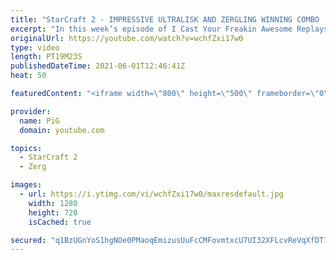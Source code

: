 ```yaml
---
title: "StarCraft 2 - IMPRESSIVE ULTRALISK AND ZERGLING WINNING COMBO | ICYFAR G1"
excerpt: "In this week’s episode of I Cast Your Freakin Awesome Replays (ICYFAR) players sent in their StarCraft 2 replays where they can only use two units for the It Takes Two to Tango challenge! Here’s a fun game of zerg versus terran completing the challenge in humorous fashion.  NEW ICYFAR CHALLENGE: Knife"
originalUrl: https://youtube.com/watch?v=wchfZxi17w0
type: video
length: PT19M23S
publishedDateTime: 2021-06-01T12:46:41Z
heat: 50

featuredContent: "<iframe width=\"800\" height=\"500\" frameborder=\"0\" src=\"https://www.youtube.com/embed/wchfZxi17w0\" allow=\"accelerometer; autoplay; encrypted-media; gyroscope; picture-in-picture\" allowfullscreen></iframe>"

provider:
  name: PiG
  domain: youtube.com

topics:
  - StarCraft 2
  - Zerg

images:
  - url: https://i.ytimg.com/vi/wchfZxi17w0/maxresdefault.jpg
    width: 1280
    height: 720
    isCached: true

secured: "q1BzUGnYoS1hgNOe0PMaoqEmizusUuFcCMFovmtxcU7UI32XFLcvReVqXfDT1eRxUaAA2os9W1KFw5QwcOmzg8XBllpNG3pm1XwsGYoIl3wS0ldYpJic74+roURCjHoNhvtGNpYKpSHgrU2Rk60O66jjKOV/yeCN0q12BUr8COmmwBsnBk4268MFshEn8hqo02yoiuDj48I5m7aVA7ak/P/wxL7ncMzMfsF3Mt9m4szzZhjtFBzayF9S+mMjP8yCbdyPIseTu44EA13HafOQ8x2AWQXwe3caKia+X1oGr4AyW/ZeBJB0YK0hXa2ounVcw5LTbX26sQFb/e2ec/MiotL94wXS+nNxbetBj7CVbzeeL9YnT2HB2byXoQhiTKR4UXMftPLp0rcKukAzib/6/Z8Q+CTOjgksym4/qco2Cno=;2jvOwMsEMqwQMdoSPcrHEQ=="
---
```


